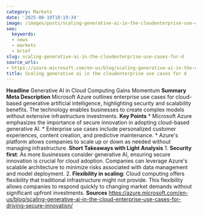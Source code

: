 ```yaml
---
category: Markets
date: '2025-08-19T18:19:34'
image: /images/posts/scaling-generative-ai-in-the-cloudenterprise-use-cases-for-d.png
seo:
  keywords:
  - news
  - markets
  - brief
slug: scaling-generative-ai-in-the-cloudenterprise-use-cases-for-d
source_urls:
- https://azure.microsoft.com/en-us/blog/scaling-generative-ai-in-the-cloud-enterprise-use-cases-for-driving-secure-innovation/
title: Scaling generative ai in the cloudenterprise use cases for d
---
```


**Headline** Generative AI in Cloud Computing Gains Momentum  **Summary Meta Description** Microsoft Azure outlines enterprise use cases for cloud-based generative artificial intelligence, highlighting security and scalability benefits. The technology enables businesses to create complex models without extensive infrastructure investments.  **Key Points**  * Microsoft Azure emphasizes the importance of secure innovation in adopting cloud-based generative AI. * Enterprise use cases include personalized customer experiences, content creation, and predictive maintenance. * Azure's platform allows companies to scale up or down as needed without managing infrastructure.  **Short Takeaways with Light Analysis** 1.  **Security first**: As more businesses consider generative AI, ensuring secure innovation is crucial for cloud adoption. Companies can leverage Azure's scalable architecture to minimize risks associated with data management and model deployment. 2.  **Flexibility in scaling**: Cloud computing offers flexibility that traditional infrastructure might not provide. This flexibility allows companies to respond quickly to changing market demands without significant upfront investments.  **Sources** https://azure.microsoft.com/en-us/blog/scaling-generative-ai-in-the-cloud-enterprise-use-cases-for-driving-secure-innovation/